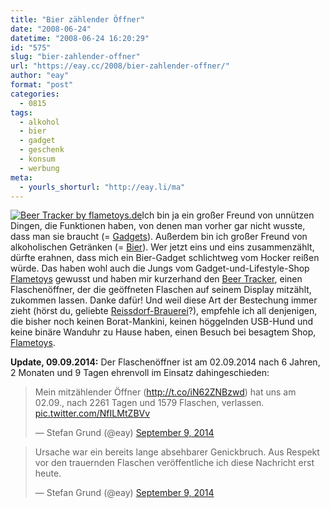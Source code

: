 ```yaml
---
title: "Bier zählender Öffner"
date: "2008-06-24"
datetime: "2008-06-24 16:20:29"
id: "575"
slug: "bier-zahlender-offner"
url: "https://eay.cc/2008/bier-zahlender-offner/"
author: "eay"
format: "post"
categories:
  - 0815
tags:
  - alkohol
  - bier
  - gadget
  - geschenk
  - konsum
  - werbung
meta:
  - yourls_shorturl: "http://eay.li/ma"
---
```


[![](/uploads/2008/beertracker.jpg "Beer Tracker by flametoys.de")](http://www.flametoys.de/Beer-Tracker_detail_97_SESS-0f5h4rsm1qnth3qag25an2c2q6.html)Ich bin ja ein großer Freund von unnützen Dingen, die Funktionen haben, von denen man vorher gar nicht wusste, dass man sie braucht (= [Gadgets](http://de.wikipedia.org/wiki/Gadget)). Außerdem bin ich großer Freund von alkoholischen Getränken (= [Bier](http://de.wikipedia.org/wiki/Bier)). Wer jetzt eins und eins zusammenzählt, dürfte erahnen, dass mich ein Bier-Gadget schlichtweg vom Hocker reißen würde. Das haben wohl auch die Jungs vom Gadget-und-Lifestyle-Shop [Flametoys](http://www.flametoys.de/) gewusst und haben mir kurzerhand den [Beer Tracker](http://www.flametoys.de/Beer-Tracker_detail_97_SESS-0f5h4rsm1qnth3qag25an2c2q6.html), einen Flaschenöffner, der die geöffneten Flaschen auf seinem Display mitzählt, zukommen lassen. Danke dafür! Und weil diese Art der Bestechung immer zieht (hörst du, geliebte [Reissdorf-Brauerei](http://anonym.to/?http://www.reissdorf.de/)?), empfehle ich all denjenigen, die bisher noch keinen Borat-Mankini, keinen höggelnden USB-Hund und keine binäre Wanduhr zu Hause haben, einen Besuch bei besagtem Shop, [Flametoys](http://www.flametoys.de/).

**Update, 09.09.2014:** Der Flaschenöffner ist am 02.09.2014 nach 6 Jahren, 2 Monaten und 9 Tagen ehrenvoll im Einsatz dahingeschieden:

<blockquote class="twitter-tweet" lang="en"><p>Mein mitzählender Öffner (<a href="http://t.co/iN62ZNBzwd">http://t.co/iN62ZNBzwd</a>) hat uns am 02.09., nach 2261 Tagen und 1579 Flaschen, verlassen. <a href="http://t.co/NfILMtZBVv">pic.twitter.com/NfILMtZBVv</a></p>— Stefan Grund (@eay) <a href="https://twitter.com/eay/status/509342766871379968">September 9, 2014</a></blockquote>
<script async src="//platform.twitter.com/widgets.js" charset="utf-8"></script>

<blockquote class="twitter-tweet" lang="en"><p>Ursache war ein bereits lange absehbarer Genickbruch. Aus Respekt vor den trauernden Flaschen veröffentliche ich diese Nachricht erst heute.</p>— Stefan Grund (@eay) <a href="https://twitter.com/eay/status/509342966054649856">September 9, 2014</a></blockquote>
<script async src="//platform.twitter.com/widgets.js" charset="utf-8"></script>
